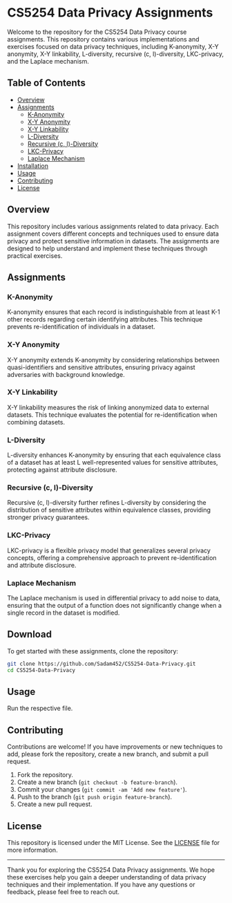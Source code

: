 # CS5254 Data Privacy Assignments

Welcome to the repository for the CS5254 Data Privacy course assignments. This repository contains various implementations and exercises focused on data privacy techniques, including K-anonymity, X-Y anonymity, X-Y linkability, L-diversity, recursive (c, l)-diversity, LKC-privacy, and the Laplace mechanism.

## Table of Contents

- [Overview](#overview)
- [Assignments](#assignments)
  - [K-Anonymity](#k-anonymity)
  - [X-Y Anonymity](#x-y-anonymity)
  - [X-Y Linkability](#x-y-linkability)
  - [L-Diversity](#l-diversity)
  - [Recursive (c, l)-Diversity](#recursive-c-l-diversity)
  - [LKC-Privacy](#lkc-privacy)
  - [Laplace Mechanism](#laplace-mechanism)
- [Installation](#installation)
- [Usage](#usage)
- [Contributing](#contributing)
- [License](#license)

## Overview

This repository includes various assignments related to data privacy. Each assignment covers different concepts and techniques used to ensure data privacy and protect sensitive information in datasets. The assignments are designed to help understand and implement these techniques through practical exercises.

## Assignments

### K-Anonymity

K-anonymity ensures that each record is indistinguishable from at least K-1 other records regarding certain identifying attributes. This technique prevents re-identification of individuals in a dataset.

### X-Y Anonymity

X-Y anonymity extends K-anonymity by considering relationships between quasi-identifiers and sensitive attributes, ensuring privacy against adversaries with background knowledge.

### X-Y Linkability

X-Y linkability measures the risk of linking anonymized data to external datasets. This technique evaluates the potential for re-identification when combining datasets.

### L-Diversity

L-diversity enhances K-anonymity by ensuring that each equivalence class of a dataset has at least L well-represented values for sensitive attributes, protecting against attribute disclosure.

### Recursive (c, l)-Diversity

Recursive (c, l)-diversity further refines L-diversity by considering the distribution of sensitive attributes within equivalence classes, providing stronger privacy guarantees.

### LKC-Privacy

LKC-privacy is a flexible privacy model that generalizes several privacy concepts, offering a comprehensive approach to prevent re-identification and attribute disclosure.

### Laplace Mechanism

The Laplace mechanism is used in differential privacy to add noise to data, ensuring that the output of a function does not significantly change when a single record in the dataset is modified.

## Download

To get started with these assignments, clone the repository:

```bash
git clone https://github.com/Sadam452/CS5254-Data-Privacy.git
cd CS5254-Data-Privacy
```


## Usage

Run the respective file.

## Contributing

Contributions are welcome! If you have improvements or new techniques to add, please fork the repository, create a new branch, and submit a pull request.

1. Fork the repository.
2. Create a new branch (`git checkout -b feature-branch`).
3. Commit your changes (`git commit -am 'Add new feature'`).
4. Push to the branch (`git push origin feature-branch`).
5. Create a new pull request.

## License

This repository is licensed under the MIT License. See the [LICENSE](LICENSE) file for more information.

---

Thank you for exploring the CS5254 Data Privacy assignments. We hope these exercises help you gain a deeper understanding of data privacy techniques and their implementation. If you have any questions or feedback, please feel free to reach out.